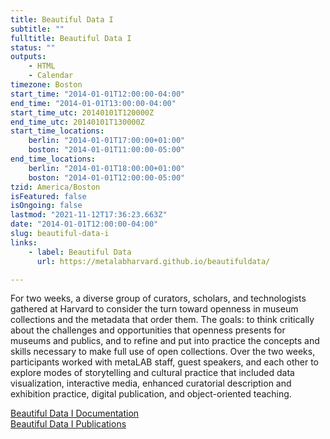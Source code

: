 ```yaml
---
title: Beautiful Data I
subtitle: ""
fulltitle: Beautiful Data I
status: ""
outputs:
    - HTML
    - Calendar
timezone: Boston
start_time: "2014-01-01T12:00:00-04:00"
end_time: "2014-01-01T13:00:00-04:00"
start_time_utc: 20140101T120000Z
end_time_utc: 20140101T130000Z
start_time_locations:
    berlin: "2014-01-01T17:00:00+01:00"
    boston: "2014-01-01T11:00:00-05:00"
end_time_locations:
    berlin: "2014-01-01T18:00:00+01:00"
    boston: "2014-01-01T12:00:00-05:00"
tzid: America/Boston
isFeatured: false
isOngoing: false
lastmod: "2021-11-12T17:36:23.663Z"
date: "2014-01-01T12:00:00-04:00"
slug: beautiful-data-i
links:
    - label: Beautiful Data
      url: https://metalabharvard.github.io/beautifuldata/

---
```

For two weeks, a diverse group of curators, scholars, and technologists gathered at Harvard to consider the turn toward openness in museum collections and the metadata that order them. The goals: to think critically about the challenges and opportunities that openness presents for museums and publics, and to refine and put into practice the concepts and skills necessary to make full use of open collections. Over the two weeks, participants worked with metaLAB staff, guest speakers, and each other to explore modes of storytelling and cultural practice that included data visualization, interactive media, enhanced curatorial description and exhibition practice, digital publication, and object-oriented teaching.

[Beautiful Data I Documentation](http://metalabharvard.github.io/beautifuldata/2014)<br />
[Beautiful Data I Publications](https://metalabharvard.github.io/beautifuldata/2014/publications.html)